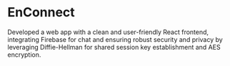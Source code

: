 # EnConnect
Developed a web app with a clean and user-friendly React frontend, integrating Firebase for chat and ensuring robust security and privacy by leveraging Diffie-Hellman for shared session key establishment and AES encryption.

